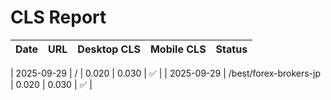 # CLS Report

| Date | URL | Desktop CLS | Mobile CLS | Status |
|------|-----|-------------|------------|--------|

| 2025-09-29 | / | 0.020 | 0.030 | ✅ |
| 2025-09-29 | /best/forex-brokers-jp | 0.020 | 0.030 | ✅ |